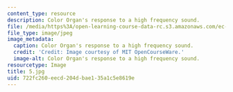 ```yaml
---
content_type: resource
description: Color Organ's response to a high frequency sound.
file: /media/https%3A/open-learning-course-data-rc.s3.amazonaws.com/ec-s06-practical-electronics-fall-2004/722fc260eecd204dbae135a1c5e8619e_5.jpg
file_type: image/jpeg
image_metadata:
  caption: Color Organ's response to a high frequency sound.
  credit: 'Credit: Image courtesy of MIT OpenCourseWare.'
  image-alt: Color Organ's response to a high frequency sound.
resourcetype: Image
title: 5.jpg
uid: 722fc260-eecd-204d-bae1-35a1c5e8619e
---
```

